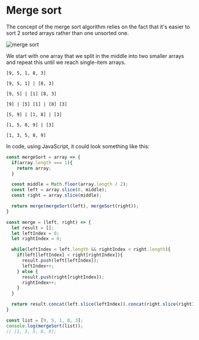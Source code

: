 # Merge sort

The concept of the merge sort algorithm relies on the fact that it's easier to sort 2 sorted arrays rather than one unsorted one.

![merge sort](https://upload.wikimedia.org/wikipedia/commons/c/cc/Merge-sort-example-300px.gif)

We start with one array that we split in the middle into two smaller arrays and repeat this until we reach single-item arrays.

```
[9, 5, 1, 8, 3]

[9, 5, 1] | [8, 3]

[9, 5] | [1] [8, 3]

[9] | [5] [1] | [8] [3]

[5, 9] | [1, 8] | [3]

[1, 5, 8, 9] | [3]

[1, 3, 5, 8, 9]
```

In code, using JavaScript, it could look something like this:

```javascript
const mergeSort = array => {
  if(array.length === 1){
    return array;
  }

  const middle = Math.floor(array.length / 2);
  const left = array.slice(0, middle);
  const right = array.slice(middle);

  return merge(mergeSort(left), mergeSort(right));
}

const merge = (left, right) => {
  let result = [];
  let leftIndex = 0;
  let rightIndex = 0;

  while(leftIndex < left.length && rightIndex < right.length){
    if(left[leftIndex] < right[rightIndex]){
      result.push(left[leftIndex]);
      leftIndex++;
    } else {
      result.push(right[rightIndex]);
      rightIndex++;
    }
  }

  return result.concat(left.slice(leftIndex)).concat(right.slice(rightIndex))
}

const list = [9, 5, 1, 8, 3];
console.log(mergeSort(list));
// [1, 3, 5, 8, 9];
```
